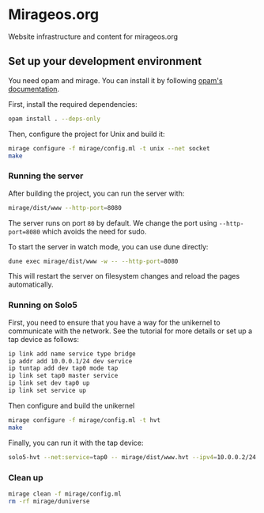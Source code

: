 # Mirageos.org

Website infrastructure and content for mirageos.org

## Set up your development environment

You need opam and mirage. You can install it by following [opam's documentation](https://opam.ocaml.org/doc/Install.html).

First, install the required dependencies:

``` bash
opam install . --deps-only
```

Then, configure the project for Unix and build it:

```bash
mirage configure -f mirage/config.ml -t unix --net socket
make
```

### Running the server

After building the project, you can run the server with:
```bash
mirage/dist/www --http-port=8080
```

The server runs on port `80` by default. We change the port using `--http-port=8080` which avoids the need for sudo.

To start the server in watch mode, you can use dune directly:

```bash
dune exec mirage/dist/www -w -- --http-port=8080
```

This will restart the server on filesystem changes and reload the pages automatically.

### Running on Solo5

First, you need to ensure that you have a way for the unikernel to communicate with the network. See the tutorial for more details or set up a tap device as follows:
``` bash
ip link add name service type bridge
ip addr add 10.0.0.1/24 dev service
ip tuntap add dev tap0 mode tap
ip link set tap0 master service
ip link set dev tap0 up
ip link set service up
```

Then configure and build the unikernel

``` bash
mirage configure -f mirage/config.ml -t hvt
make
```

Finally, you can run it with the tap device:
``` bash
solo5-hvt --net:service=tap0 -- mirage/dist/www.hvt --ipv4=10.0.0.2/24 --ipv4-gateway=10.0.0.1
```

### Clean up

```bash
mirage clean -f mirage/config.ml
rm -rf mirage/duniverse
```
